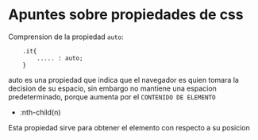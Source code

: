 # Apuntes sobre propiedades de css

Comprension de la propiedad `auto`:
```
    .it{
        ..... : auto;
    }
```

auto es una propiedad que indica que el navegador es quien tomara la decision de su espacio, sin embargo no mantiene una espacion predeterminado, porque aumenta por el `CONTENIDO DE ELEMENTO`

* :nth-child(n)

Esta propiedad sirve para obtener el elemento con respecto a su posicion